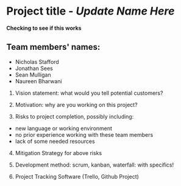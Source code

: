 # Project title - ***Update Name Here***
**Checking to see if this works**

## Team members' names:
- Nicholas Stafford
- Jonathan Sees
- Sean Mulligan
- Naureen Bharwani


1. Vision statement: what would you tell potential customers?


2. Motivation: why are you working on this project?


3. Risks to project completion, possibly including:
  - new language or working environment
  - no prior experience working with these team members
  - lack of some needed resources
 
 
4. Mitigation Strategy for above risks


5. Development method: scrum, kanban, waterfall: with specifics!


6. Project Tracking Software (Trello, Github Project)

